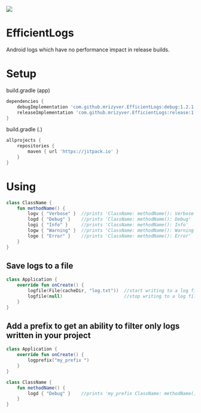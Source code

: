 [![](https://jitpack.io/v/mrizyver/EfficientLogs.svg)](https://jitpack.io/#mrizyver/EfficientLogs)
# EfficientLogs

Android logs which have no performance impact in release builds.

# Setup

build.gradle (app)

```groovy
dependencies {
    debugImplementation 'com.github.mrizyver.EfficientLogs:debug:1.2.1'
    releaseImplementation 'com.github.mrizyver.EfficientLogs:release:1.2.1'
}
```

build.gradle (.)

```groovy
allprojects {
    repositories {
        maven { url 'https://jitpack.io' }
    }
}
```

# Using

```kotlin
class ClassName {
    fun methodName() {
        logv { "Verbose" }  //prints 'ClassName: methodName(): Verbose'
        logd { "Debug" }    //prints 'ClassName: methodName(): Debug'
        logi { "Info" }     //prints 'ClassName: methodName(): Info'
        logw { "Warning" }  //prints 'ClassName: methodName(): Warning'
        loge { "Error" }    //prints 'ClassName: methodName(): Error'
    }
}
```

## Save logs to a file

```kotlin
class Application {
    override fun onCreate() {
        logfile(File(cacheDir, "log.txt"))  //start writing to a log file
        logfile(null)                       //stop writing to a log file
    }
}
```

## Add a prefix to get an ability to filter only logs written in your project

```kotlin
class Application {
    override fun onCreate() {
        logprefix("my_prefix ")
    }
}

class ClassName {
    fun methodName() {
        logd { "Debug" }    //prints 'my_prefix ClassName: methodName(): Debug'
    }
}
```
